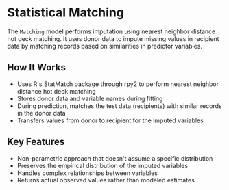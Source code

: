 # Statistical Matching

The `Matching` model performs imputation using nearest neighbor distance hot deck matching. It uses donor data to impute missing values in recipient data by matching records based on similarities in predictor variables.

## How It Works
- Uses R's StatMatch package through rpy2 to perform nearest neighbor distance hot deck matching
- Stores donor data and variable names during fitting
- During prediction, matches the test data (recipients) with similar records in the donor data
- Transfers values from donor to recipient for the imputed variables

## Key Features
- Non-parametric approach that doesn't assume a specific distribution
- Preserves the empirical distribution of the imputed variables
- Handles complex relationships between variables
- Returns actual observed values rather than modeled estimates
